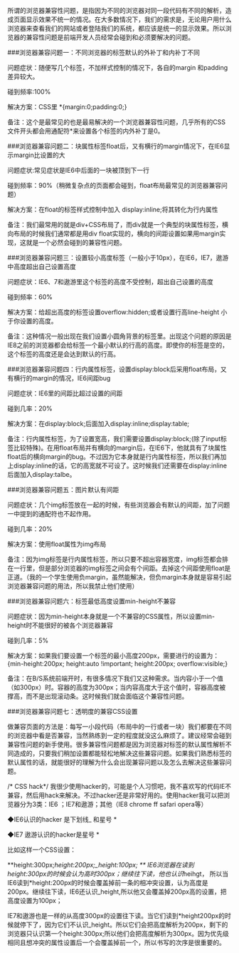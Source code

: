 所谓的浏览器兼容性问题，是指因为不同的浏览器对同一段代码有不同的解析，造成页面显示效果不统一的情况。在大多数情况下，我们的需求是，无论用户用什么浏览器来查看我们的网站或者登陆我们的系统，都应该是统一的显示效果。所以浏览器的兼容性问题是前端开发人员经常会碰到和必须要解决的问题。

###浏览器兼容问题一：不同浏览器的标签默认的外补丁和内补丁不同

问题症状：随便写几个标签，不加样式控制的情况下，各自的margin 和padding差异较大。

碰到频率:100%

解决方案：CSS里    *{margin:0;padding:0;}

备注：这个是最常见的也是最易解决的一个浏览器兼容性问题，几乎所有的CSS文件开头都会用通配符*来设置各个标签的内外补丁是0。

###浏览器兼容问题二：块属性标签float后，又有横行的margin情况下，在IE6显示margin比设置的大

问题症状:常见症状是IE6中后面的一块被顶到下一行

碰到频率：90%（稍微复杂点的页面都会碰到，float布局最常见的浏览器兼容问题）

解决方案：在float的标签样式控制中加入 display:inline;将其转化为行内属性

备注：我们最常用的就是div+CSS布局了，而div就是一个典型的块属性标签，横向布局的时候我们通常都是用div float实现的，横向的间距设置如果用margin实现，这就是一个必然会碰到的兼容性问题。

###浏览器兼容问题三：设置较小高度标签（一般小于10px），在IE6，IE7，遨游中高度超出自己设置高度

问题症状：IE6、7和遨游里这个标签的高度不受控制，超出自己设置的高度

碰到频率：60%

解决方案：给超出高度的标签设置overflow:hidden;或者设置行高line-height 小于你设置的高度。

备注：这种情况一般出现在我们设置小圆角背景的标签里。出现这个问题的原因是IE8之前的浏览器都会给标签一个最小默认的行高的高度。即使你的标签是空的，这个标签的高度还是会达到默认的行高。

###浏览器兼容问题四：行内属性标签，设置display:block后采用float布局，又有横行的margin的情况，IE6间距bug

问题症状：IE6里的间距比超过设置的间距

碰到几率：20%

解决方案：在display:block;后面加入display:inline;display:table;

备注：行内属性标签，为了设置宽高，我们需要设置display:block;(除了input标签比较特殊)。在用float布局并有横向的margin后，在IE6下，他就具有了块属性float后的横向margin的bug。不过因为它本身就是行内属性标签，所以我们再加上display:inline的话，它的高宽就不可设了。这时候我们还需要在display:inline后面加入display:talbe。

###浏览器兼容问题五：图片默认有间距

问题症状：几个img标签放在一起的时候，有些浏览器会有默认的间距，加了问题一中提到的通配符也不起作用。

碰到几率：20%

解决方案：使用float属性为img布局

备注：因为img标签是行内属性标签，所以只要不超出容器宽度，img标签都会排在一行里，但是部分浏览器的img标签之间会有个间距。去掉这个间距使用float是正道。（我的一个学生使用负margin，虽然能解决，但负margin本身就是容易引起浏览器兼容问题的用法，所以我禁止他们使用）

###浏览器兼容问题六：标签最低高度设置min-height不兼容

问题症状：因为min-height本身就是一个不兼容的CSS属性，所以设置min-height时不能很好的被各个浏览器兼容

碰到几率：5%

解决方案：如果我们要设置一个标签的最小高度200px，需要进行的设置为：{min-height:200px; height:auto !important; height:200px; overflow:visible;}

备注：在B/S系统前端开时，有很多情况下我们又这种需求。当内容小于一个值（如300px）时。容器的高度为300px；当内容高度大于这个值时，容器高度被撑高，而不是出现滚动条。这时候我们就会面临这个兼容性问题。

###浏览器兼容问题七：透明度的兼容CSS设置

做兼容页面的方法是：每写一小段代码（布局中的一行或者一块）我们都要在不同的浏览器中看是否兼容，当然熟练到一定的程度就没这么麻烦了。建议经常会碰到兼容性问题的新手使用。很多兼容性问题都是因为浏览器对标签的默认属性解析不同造成的，只要我们稍加设置都能轻松地解决这些兼容问题。如果我们熟悉标签的默认属性的话，就能很好的理解为什么会出现兼容问题以及怎么去解决这些兼容问题。

/* CSS hack*/
我很少使用hacker的，可能是个人习惯吧，我不喜欢写的代码IE不兼容，然后用hack来解决。不过hacker还是非常好用的。使用hacker我可以把浏览器分为3类：IE6 ；IE7和遨游；其他（IE8 chrome ff safari opera等）

◆IE6认识的hacker 是下划线_ 和星号 *

◆IE7 遨游认识的hacker是星号 *

比如这样一个CSS设置：

**height:300px;*height:200px;_height:100px; **
IE6浏览器在读到height:300px的时候会认为高时300px；继续往下读，他也认识*heihgt， 所以当IE6读到*height:200px的时候会覆盖掉前一条的相冲突设置，认为高度是200px。继续往下读，IE6还认识_height,所以他又会覆盖掉200px高的设置，把高度设置为100px；

IE7和遨游也是一样的从高度300px的设置往下读。当它们读到*height200px的时候就停下了，因为它们不认识_height。所以它们会把高度解析为200px，剩下的浏览器只认识第一个height:300px;所以他们会把高度解析为300px。因为优先级相同且想冲突的属性设置后一个会覆盖掉前一个，所以书写的次序是很重要的。